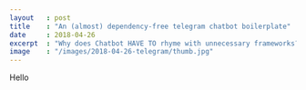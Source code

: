 ```yaml
---
layout   : post
title    : "An (almost) dependency-free telegram chatbot boilerplate"
date     : 2018-04-26
excerpt  : "Why does Chatbot HAVE TO rhyme with unnecessary frameworks?"
image    : "/images/2018-04-26-telegram/thumb.jpg"
---
```


Hello
